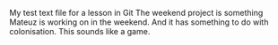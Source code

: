 My test text file for a lesson in Git
The weekend project is something Mateuz is working on in the weekend. And it has something to do with colonisation. This sounds like a game.


